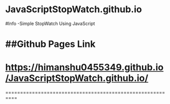 # JavaScriptStopWatch.github.io

#Info
-Simple StopWatch Using JavaScript

##Github Pages Link
==========================================================
# https://himanshu0455349.github.io/JavaScriptStopWatch.github.io/
==========================================================
